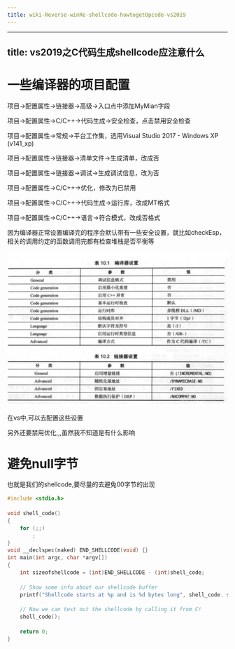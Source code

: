 ```yaml
---
title: wiki-Reverse-winRe-shellcode-howtogetOpcode-vs2019
---
```

---
title: vs2019之C代码生成shellcode应注意什么
---





# 一些编译器的项目配置

项目->配置属性->链接器->高级->入口点中添加MyMian字段

项目->配置属性->C/C++->代码生成->安全检查，点击禁用安全检查

项目->配置属性->常规->平台工作集，选用Visual Studio 2017 - Windows XP (v141_xp)

项目->配置属性->链接器->清单文件->生成清单，改成否

项目->配置属性->链接器->调试->生成调试信息，改为否

项目->配置属性->C/C++->优化，修改为已禁用

项目->配置属性->C/C++->代码生成->运行库，改成MT格式

项目->配置属性->C/C++->语言->符合模式，改成否格式

因为编译器正常设置编译完的程序会默认带有一些安全设置，就比如checkEsp，相关的调用约定的函数调用完都有检查堆栈是否平衡等

![image-20231213114508578](./img/image-20231213114508578.png)

在vs中,可以去配置这些设置

另外还要禁用优化,,,虽然我不知道是有什么影响



# 避免null字节



也就是我们的shellcode,要尽量的去避免00字节的出现



```c
#include <stdio.h>

void shell_code()
{
    for (;;)
        ;
}
void __declspec(naked) END_SHELLCODE(void) {}
int main(int argc, char *argv[])
{
    int sizeofshellcode = (int)END_SHELLCODE - (int)shell_code;

    // Show some info about our shellcode buffer
    printf("Shellcode starts at %p and is %d bytes long", shell_code. sizeofshellcode);

    // Now we can test out the shellcode by calling it from C!
    shell_code();

    return 0;
}
```





 
